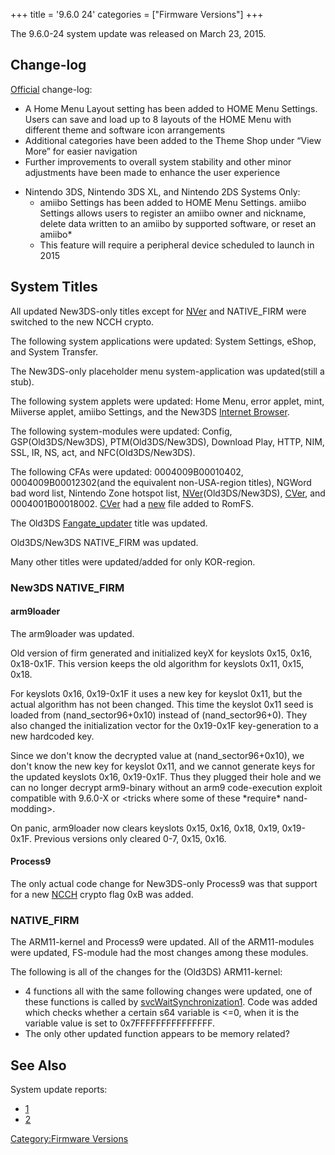 +++
title = '9.6.0 24'
categories = ["Firmware Versions"]
+++

The 9.6.0-24 system update was released on March 23, 2015.

## Change-log

[Official](http://en-americas-support.nintendo.com/app/answers/detail/a_id/231)
change-log:

- A Home Menu Layout setting has been added to HOME Menu Settings. Users
  can save and load up to 8 layouts of the HOME Menu with different
  theme and software icon arrangements
- Additional categories have been added to the Theme Shop under “View
  More” for easier navigation
- Further improvements to overall system stability and other minor
  adjustments have been made to enhance the user experience

<!-- -->

- Nintendo 3DS, Nintendo 3DS XL, and Nintendo 2DS Systems Only:
  - amiibo Settings has been added to HOME Menu Settings. amiibo
    Settings allows users to register an amiibo owner and nickname,
    delete data written to an amiibo by supported software, or reset an
    amiibo\*
  - This feature will require a peripheral device scheduled to launch in
    2015

## System Titles

All updated New3DS-only titles except for [NVer](NVer "wikilink") and
NATIVE_FIRM were switched to the new NCCH crypto.

The following system applications were updated: System Settings, eShop,
and System Transfer.

The New3DS-only placeholder menu system-application was updated(still a
stub).

The following system applets were updated: Home Menu, error applet,
mint, Miiverse applet, amiibo Settings, and the New3DS [Internet
Browser](Internet_Browser "wikilink").

The following system-modules were updated: Config, GSP(Old3DS/New3DS),
PTM(Old3DS/New3DS), Download Play, HTTP, NIM, SSL, IR, NS, act, and
NFC(Old3DS/New3DS).

The following CFAs were updated: 0004009B00010402, 0004009B00012302(and
the equivalent non-USA-region titles), NGWord bad word list, Nintendo
Zone hotspot list, [NVer](NVer "wikilink")(Old3DS/New3DS),
[CVer](CVer "wikilink"), and 0004001B00018002. [CVer](CVer "wikilink")
had a [new](CVer "wikilink") file added to RomFS.

The Old3DS [Fangate_updater](Fangate_updater "wikilink") title was
updated.

Old3DS/New3DS NATIVE_FIRM was updated.

Many other titles were updated/added for only KOR-region.

### New3DS NATIVE_FIRM

#### arm9loader

The arm9loader was updated.

Old version of firm generated and initialized keyX for keyslots 0x15,
0x16, 0x18-0x1F. This version keeps the old algorithm for keyslots 0x11,
0x15, 0x18.

For keyslots 0x16, 0x19-0x1F it uses a new key for keyslot 0x11, but the
actual algorithm has not been changed. This time the keyslot 0x11 seed
is loaded from (nand_sector96+0x10) instead of (nand_sector96+0). They
also changed the initialization vector for the 0x19-0x1F key-generation
to a new hardcoded key.

Since we don't know the decrypted value at (nand_sector96+0x10), we
don't know the new key for keyslot 0x11, and we cannot generate keys for
the updated keyslots 0x16, 0x19-0x1F. Thus they plugged their hole and
we can no longer decrypt arm9-binary without an arm9 code-execution
exploit compatible with 9.6.0-X or \<tricks where some of these
\*require\* nand-modding\>.

On panic, arm9loader now clears keyslots 0x15, 0x16, 0x18, 0x19,
0x19-0x1F. Previous versions only cleared 0-7, 0x15, 0x16.

#### Process9

The only actual code change for New3DS-only Process9 was that support
for a new [NCCH](NCCH "wikilink") crypto flag 0xB was added.

### NATIVE_FIRM

The ARM11-kernel and Process9 were updated. All of the ARM11-modules
were updated, FS-module had the most changes among these modules.

The following is all of the changes for the (Old3DS) ARM11-kernel:

- 4 functions all with the same following changes were updated, one of
  these functions is called by
  [svcWaitSynchronization1](SVC "wikilink"). Code was added which checks
  whether a certain s64 variable is \<=0, when it is the variable value
  is set to 0x7FFFFFFFFFFFFFFF.
- The only other updated function appears to be memory related?

## See Also

System update reports:

- [1](http://yls8.mtheall.com/ninupdates/reports.php?date=03-23-15_08-05-03&sys=ctr)
- [2](http://yls8.mtheall.com/ninupdates/reports.php?date=03-23-15_08-05-13&sys=ktr)

[Category:Firmware Versions](Category:Firmware_Versions "wikilink")